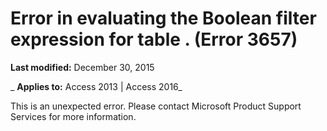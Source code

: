 
# Error in evaluating the Boolean filter expression for table <name>. (Error 3657)

 **Last modified:** December 30, 2015

 _ **Applies to:** Access 2013 | Access 2016_

This is an unexpected error. Please contact Microsoft Product Support Services for more information.

